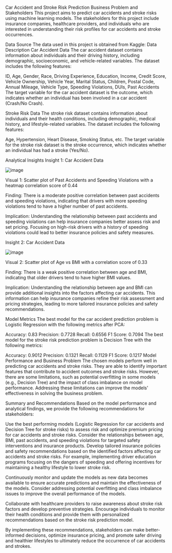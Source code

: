 Car Accident and Stroke Risk Prediction
Business Problem and Stakeholders
This project aims to predict car accidents and stroke risks using machine learning models. The stakeholders for this project include insurance companies, healthcare providers, and individuals who are interested in understanding their risk profiles for car accidents and stroke occurrences.

Data Source
The data used in this project is obtained from Kaggle:
Data Description
Car Accident Data
The car accident dataset contains information about individuals and their driving history, including demographic, socioeconomic, and vehicle-related variables. The dataset includes the following features:

ID, Age, Gender, Race, Driving Experience, Education, Income, Credit Score, Vehicle Ownership, Vehicle Year, Marital Status, Children, Postal Code, Annual Mileage, Vehicle Type, Speeding Violations, DUIs, Past Accidents
The target variable for the car accident dataset is the outcome, which indicates whether an individual has been involved in a car accident (Crash/No Crash).

Stroke Risk Data
The stroke risk dataset contains information about individuals and their health conditions, including demographic, medical history, and lifestyle-related variables. The dataset includes the following features:

Age, Hypertension, Heart Disease, Smoking Status, etc.
The target variable for the stroke risk dataset is the stroke occurrence, which indicates whether an individual has had a stroke (Yes/No).

Analytical Insights
Insight 1: Car Accident Data 

![image](https://user-images.githubusercontent.com/123442350/232346934-b405d847-39a5-4986-847c-3f6f48a4c0b4.png)

Visual 1: Scatter plot of Past Accidents and Speeding Violations with a heatmap correlation score of 0.44

Finding: There is a moderate positive correlation between past accidents and speeding violations, indicating that drivers with more speeding violations tend to have a higher number of past accidents.

Implication: Understanding the relationship between past accidents and speeding violations can help insurance companies better assess risk and set pricing. Focusing on high-risk drivers with a history of speeding violations could lead to better insurance policies and safety measures.

Insight 2: Car Accident Data

![image](https://user-images.githubusercontent.com/123442350/232346949-2c11d41e-815b-4508-bef9-0754b584c04a.png)

Visual 2: Scatter plot of Age vs BMI with a correlation score of 0.33

Finding: There is a weak positive correlation between age and BMI, indicating that older drivers tend to have higher BMI values.

Implication: Understanding the relationship between age and BMI can provide additional insights into the factors affecting car accidents. This information can help insurance companies refine their risk assessment and pricing strategies, leading to more tailored insurance policies and safety recommendations.

Model Metrics
The best model for the car accident prediction problem is Logistic Regression with the following metrics after PCA:

Accuracy: 0.83
Precision: 0.7728
Recall: 0.6556
F1 Score: 0.7094
The best model for the stroke risk prediction problem is Decision Tree with the following metrics:

Accuracy: 0.9012
Precision: 0.1321
Recall: 0.1129
F1 Score: 0.1217
Model Performance and Business Problem
The chosen models perform well in predicting car accidents and stroke risks. They are able to identify important features that contribute to accident outcomes and stroke risks. However, there are some limitations, such as potential overfitting in some models (e.g., Decision Tree) and the impact of class imbalance on model performance. Addressing these limitations can improve the models' effectiveness in solving the business problem.

Summary and Recommendations
Based on the model performance and analytical findings, we provide the following recommendations for stakeholders:

Use the best performing models (Logistic Regression for car accidents and Decision Tree for stroke risks) to assess risk and optimize premium pricing for car accidents and stroke risks. Consider the relationships between age, BMI, past accidents, and speeding violations for targeted safety interventions and insurance products.
Develop tailored insurance policies and safety recommendations based on the identified factors affecting car accidents and stroke risks. For example, implementing driver education programs focusing on the dangers of speeding and offering incentives for maintaining a healthy lifestyle to lower stroke risk.

Continuously monitor and update the models as new data becomes available to ensure accurate predictions and maintain the effectiveness of the models. Consider addressing potential overfitting and class imbalance issues to improve the overall performance of the models.

Collaborate with healthcare providers to raise awareness about stroke risk factors and develop preventive strategies. Encourage individuals to monitor their health conditions and provide them with personalized recommendations based on the stroke risk prediction model.

By implementing these recommendations, stakeholders can make better-informed decisions, optimize insurance pricing, and promote safer driving and healthier lifestyles to ultimately reduce the occurrence of car accidents and strokes.

